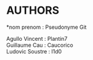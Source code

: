 # AUTHORS
*nom prenom : Pseudonyme Git  

Agullo Vincent : Plantin7  
Guillaume Cau : Caucorico  
Ludovic Soustre : l1d0  
